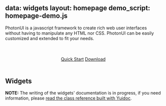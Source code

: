 data: widgets
layout: homepage
demo_script: homepage-demo.js
---

PhotonUI is a javascript framework to create rich web user interfaces without having to manipulate any HTML nor CSS. PhotonUI can be easily customized and extended to fit your needs.

<p style="text-align: center; margin: 50px 0;"><a href="doc/quick-start.html" class="button-big">Quick Start</a> <a href="https://github.com/wanadev/PhotonUI/archive/master.zip" class="button-big">Download</a></p>


## Widgets

__NOTE:__ The writing of the widgets' documentation is in progress, if you need information, please [read the class reference built with Yuidoc][ref].

[ref]: ./ref/
